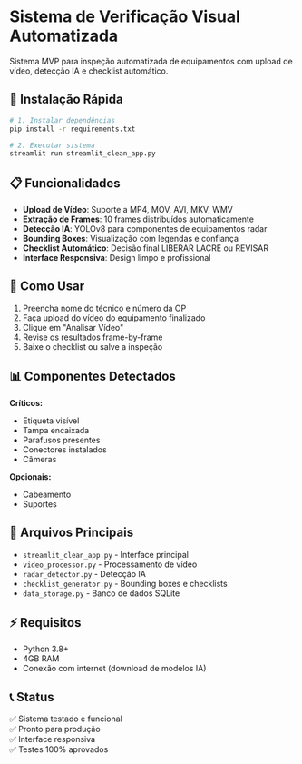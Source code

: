 # Sistema de Verificação Visual Automatizada

Sistema MVP para inspeção automatizada de equipamentos com upload de vídeo, detecção IA e checklist automático.

## 🚀 Instalação Rápida

```bash
# 1. Instalar dependências
pip install -r requirements.txt

# 2. Executar sistema
streamlit run streamlit_clean_app.py
```

## 📋 Funcionalidades

- **Upload de Vídeo**: Suporte a MP4, MOV, AVI, MKV, WMV
- **Extração de Frames**: 10 frames distribuídos automaticamente
- **Detecção IA**: YOLOv8 para componentes de equipamentos radar
- **Bounding Boxes**: Visualização com legendas e confiança
- **Checklist Automático**: Decisão final LIBERAR LACRE ou REVISAR
- **Interface Responsiva**: Design limpo e profissional

## 🎯 Como Usar

1. Preencha nome do técnico e número da OP
2. Faça upload do vídeo do equipamento finalizado
3. Clique em "Analisar Vídeo"
4. Revise os resultados frame-by-frame
5. Baixe o checklist ou salve a inspeção

## 📊 Componentes Detectados

**Críticos:**
- Etiqueta visível
- Tampa encaixada
- Parafusos presentes
- Conectores instalados
- Câmeras

**Opcionais:**
- Cabeamento
- Suportes

## 🔧 Arquivos Principais

- `streamlit_clean_app.py` - Interface principal
- `video_processor.py` - Processamento de vídeo
- `radar_detector.py` - Detecção IA
- `checklist_generator.py` - Bounding boxes e checklists
- `data_storage.py` - Banco de dados SQLite

## ⚡ Requisitos

- Python 3.8+
- 4GB RAM
- Conexão com internet (download de modelos IA)

## 📞 Status

✅ Sistema testado e funcional  
✅ Pronto para produção  
✅ Interface responsiva  
✅ Testes 100% aprovados

